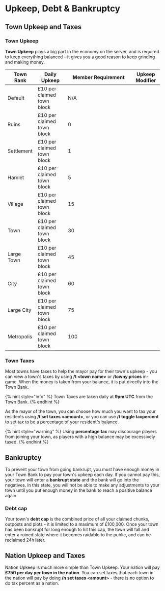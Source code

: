 # Upkeep, Debt & Bankruptcy

## Town Upkeep and Taxes

### Town Upkeep

**Town Upkeep** plays a big part in the economy on the server, and is required to keep everything balanced - it gives you a good reason to keep grinding and making money.

<table><thead><tr><th>Town Rank</th><th>Daily Upkeep</th><th width="200">Member Requirement</th><th data-hidden>Upkeep Modifier</th></tr></thead><tbody><tr><td>Default</td><td>£10 per claimed town block</td><td>N/A</td><td></td></tr><tr><td>Ruins</td><td>£10 per claimed town block</td><td>0</td><td></td></tr><tr><td>Settlement</td><td>£10 per claimed town block</td><td>1</td><td></td></tr><tr><td>Hamlet</td><td>£10 per claimed town block</td><td>5</td><td></td></tr><tr><td>Village</td><td>£10 per claimed town block</td><td>15</td><td></td></tr><tr><td>Town</td><td>£10 per claimed town block</td><td>30</td><td></td></tr><tr><td>Large Town</td><td>£10 per claimed town block</td><td>45</td><td></td></tr><tr><td>City</td><td>£10 per claimed town block</td><td>60</td><td></td></tr><tr><td>Large City</td><td>£10 per claimed town block</td><td>75</td><td></td></tr><tr><td>Metropolis</td><td>£10 per claimed town block</td><td>100</td><td></td></tr></tbody></table>

### Town Taxes

Most towns have taxes to help the mayor pay for their town's upkeep - you can view a town's taxes by using **/t \<town name>** or **/towny prices** in-game. When the money is taken from your balance, it is put directly into the Town Bank.

{% hint style="info" %}
Town Taxes are taken daily at **9pm UTC** from the Town Bank.
{% endhint %}

As the mayor of the town, you can choose how much you want to tax your residents using **/t set taxes \<amount>**, or you can use **/t toggle taxpercent** to set tax to be a percentage of your resident's balance.

{% hint style="warning" %}
Using **percentage tax** may discourage players from joining your town, as players with a high balance may be excessively taxed.
{% endhint %}

## Bankruptcy

To prevent your town from going bankrupt, you must have enough money in your Town Bank to pay your town's upkeep each day. If you cannot pay this, your town will enter a **bankrupt state** and the bank will go into the negatives. In this state, you will not be able to make any adjustments to your town until you put enough money in the bank to reach a positive balance again.

### Debt cap

Your town's **debt cap** is the combined price of all your claimed chunks, outposts and plots - it is limited to a maximum of £100,000. Once your town has been bankrupt for long enough to hit this cap, the town will fall and enter a ruined state where it becomes raidable to the public, and can be reclaimed 24h later.

## Nation Upkeep and Taxes

Nation Upkeep is much more simple than Town Upkeep. Your nation will pay **£750 per day per town in the nation**. You can set taxes that each town in the nation will pay by doing **/n set taxes \<amount>** - there is no option to do tax percent as a nation.
